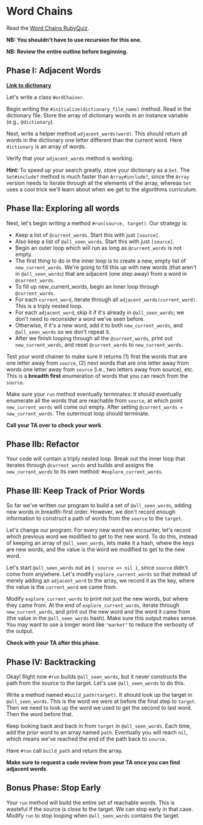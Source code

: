 # Word Chains

Read the [Word Chains RubyQuiz][quiz].

**NB: You shouldn't have to use recursion for this one.**

**NB: Review the entire outline before beginning.**

## Phase I: Adjacent Words

**[Link to dictionary][dictionary]**

Let's write a class `WordChainer`.

Begin writing the `#initialize(dictionary_file_name)` method. Read in
the dictionary file. Store the array of dictionary words in an
instance variable (e.g., `@dictionary`).

Next, write a helper method `adjacent_words(word)`. This should
return all words in the dictionary one letter different than the
current word. Here `dictionary` is an array of words.

Verify that your `adjacent_words` method is working.

**Hint**: To speed up your search greatly, store your dictionary as a
`Set`. The `Set#include?` method is much faster than `Array#include?`,
since the `Array` version needs to iterate through all the elements of
the array, whereas `Set` uses a cool trick we'll learn about when we
get to the algorithms curriculum.

## Phase IIa: Exploring all words

Next, let's begin writing a method `#run(source, target)`. Our
strategy is:

* Keep a list of `@current_words`. Start this with just `[source]`.
* Also keep a list of `@all_seen_words`. Start this with just
  `[source]`.
* Begin an outer loop which will run as long as `@current_words` is
  not empty.
* The first thing to do in the inner loop is to create a new, empty
  list of `new_current_words`. We're going to fill this up with new
  words (that aren't in `@all_seen_words`) that are adjacent (one step
  away) from a word in `@current_words`.
* To fill up new_current_words, begin an inner loop through
  `@current_words`.
* For each `current_word`, iterate through all
  `adjacent_words(current_word)`. This is a triply nested loop.
* For each `adjacent_word`, skip it if it's already in
  `@all_seen_words`; we don't need to reconsider a word we've seen
  before.
* Otherwise, if it's a new word, add it to both `new_current_words`,
  and `@all_seen_words` so we don't repeat it.
* After we finish looping through all the `@current_words`, print out
  `new_current_words`, and reset `@current_words` to
  `new_current_words`.

Test your word chainer to make sure it returns (1) first the words
that are one letter away from `source`, (2) next words that are one
letter away from words one letter away from `source` (i.e., two
letters away from source), etc. This is a **breadth first**
enumeration of words that you can reach from the `source`.

Make sure your `run` method eventually terminates: it should
eventually enumerate all the words that are reachable from `source`,
at which point `new_current_words` will come out empty. After setting
`@current_words = new_current_words`. The outermost loop should
terminate.

**Call your TA over to check your work**.

## Phase IIb: Refactor

Your code will contain a triply nested loop. Break out the inner loop
that iterates through `@current_words` and builds and assigns the
`new_current_words` to its own method: `#explore_current_words`.

## Phase III: Keep Track of Prior Words

So far we've written our program to build a set of `@all_seen_words`,
adding new words in breadth-first order. However, we don't record
enough information to construct a path of words from the `source` to
the `target`.

Let's change our program. For every new word we encounter, let's
record which previous word we modified to get to the new word. To do
this, instead of keeping an array of `@all_seen_words`, lets make it a
hash, where the keys are new words, and the value is the word we
modified to get to the new word.

Let's start `@all_seen_words` out as `{ source => nil }`, since
`source` didn't come from anywhere. Let's modify
`explore_current_words` so that instead of merely adding an
`adjacent_word` to the array, we record it as the key, where the value
is the `current_word` we came from.

Modify `explore_current_words` to print not just the new words, but
where they came from. At the end of `explore_current_words`, iterate
through `new_current_words`, and print out the new word and the word
it came from (the value in the `@all_seen_words` hash). Make sure this
output makes sense. You may want to use a longer word like `"market"`
to reduce the verbosity of the output.

**Check with your TA after this phase.**

## Phase IV: Backtracking

Okay! Right now `#run` builds `@all_seen_words`, but it never
constructs the path from the source to the target. Let's use
`@all_seen_words` to do this.

Write a method named `#build_path(target)`. It should look up the
target in `@all_seen_words`. This is the word we were at before the
final step to `target`. Then we need to look up the word we used to
get the second to last word. Then the word before that.

Keep looking back and back in from `target` in
`@all_seen_words`. Each time, add the prior word to an array named
`path`. Eventually you will reach `nil`, which means we've reached the
end of the path back to `source`.

Have `#run` call `build_path` and return the array.

**Make sure to request a code review from your TA once you can find
adjacent words**.

## Bonus Phase: Stop Early

Your `run` method will build the entire set of reachable words. This
is wasteful if the source is close to the target. We can stop early in
that case. Modify `run` to stop looping when `@all_seen_words`
contains the target.

[quiz]: http://rubyquiz.com/quiz154.html
[quiz-wayback]: http://web.archive.org/web/20130215052516/http://rubyquiz.com/quiz44.html
[dictionary]: ./dictionary.txt
